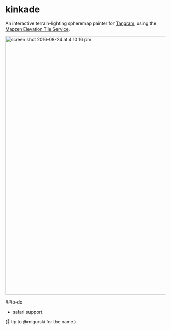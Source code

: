 # kinkade

An interactive terrain-lighting spheremap painter for [Tangram](http://github.com/tangrams/tangram), using the [Mapzen Elevation Tile Service](https://mapzen.com/blog/elevation/).

<img width="813" alt="screen shot 2016-08-24 at 4 10 16 pm" src="https://cloud.githubusercontent.com/assets/459970/17946202/56059958-6a15-11e6-86c0-09560f50b679.png">

##to-do

- safari support.

(🎩 tip to @migurski for the name.)

